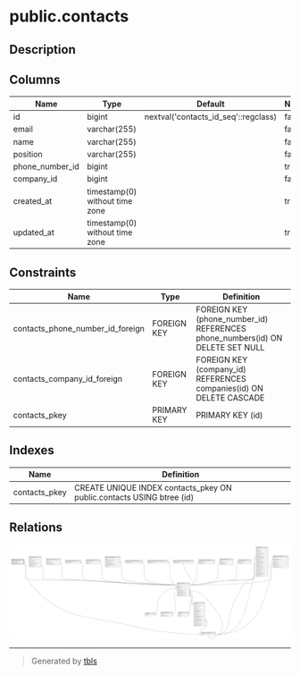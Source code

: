 # public.contacts

## Description

## Columns

| Name            | Type                           | Default                              | Nullable | Parents                                         |
| --------------- | ------------------------------ | ------------------------------------ | -------- | ----------------------------------------------- |
| id              | bigint                         | nextval('contacts_id_seq'::regclass) | false    |                                                 |
| email           | varchar(255)                   |                                      | false    |                                                 |
| name            | varchar(255)                   |                                      | false    |                                                 |
| position        | varchar(255)                   |                                      | false    |                                                 |
| phone_number_id | bigint                         |                                      | true     | [public.phone_numbers](public.phone_numbers.md) |
| company_id      | bigint                         |                                      | false    | [public.companies](public.companies.md)         |
| created_at      | timestamp(0) without time zone |                                      | true     |                                                 |
| updated_at      | timestamp(0) without time zone |                                      | true     |                                                 |

## Constraints

| Name                             | Type        | Definition                                                                    |
| -------------------------------- | ----------- | ----------------------------------------------------------------------------- |
| contacts_phone_number_id_foreign | FOREIGN KEY | FOREIGN KEY (phone_number_id) REFERENCES phone_numbers(id) ON DELETE SET NULL |
| contacts_company_id_foreign      | FOREIGN KEY | FOREIGN KEY (company_id) REFERENCES companies(id) ON DELETE CASCADE           |
| contacts_pkey                    | PRIMARY KEY | PRIMARY KEY (id)                                                              |

## Indexes

| Name          | Definition                                                            |
| ------------- | --------------------------------------------------------------------- |
| contacts_pkey | CREATE UNIQUE INDEX contacts_pkey ON public.contacts USING btree (id) |

## Relations

![er](public.contacts.svg)

---

> Generated by [tbls](https://github.com/k1LoW/tbls)
